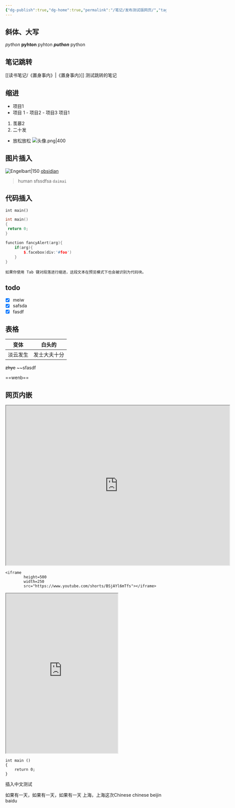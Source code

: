 ```yaml
---
{"dg-publish":true,"dg-home":true,"permalink":"/笔记/发布测试版网页/","tags":["gardenEntry"],"dgPassFrontmatter":true}
---
```


## 斜体、大写
*python* **pyhton** pyhton _**puthon**_  python 

## 笔记跳转
[[读书笔记/《置身事内》\|《置身事内》]] 测试跳转的笔记

## 缩进
-  项目1
- 项目 1
				- 项目2
				- 项目3
项目1
1. 羡慕2
2. 二十发
- 放松放松
![头像.png|400](/img/user/image/%E5%A4%B4%E5%83%8F.png)

## 图片插入
![Engelbart|150](https://history-computer.com/ModernComputer/Basis/images/Engelbart.jpg)
[obsidian](http://obsidian.md)
> human
> sfssdfsa
`daimai `
## 代码插入
`int main()`
```cpp
int main()
{
 return 0;
}
```

```cpp
function fancyAlert(arg){
	if(arg){
		$.facebox(div:'#foo')
	}
}
```
	如果你使用 Tab 键对段落进行缩进，这段文本在预览模式下也会被识别为代码块。
## todo
- [x] meiw
- [x] safsda
- [x] fasdf

## 表格
| 变体|白头的|
| -- | --- |
| 淡云发生 | 发士大夫十分 |

~~zhye~~
~~sfasdf

==wenb==

##  网页内嵌
<iframe 
		height=500
		width=700
		src="https://www.youtube.com/"></iframe>

```type
<iframe 
		height=500
		width=250
		src="https://www.youtube.com/shorts/BSjAYl6mTfs"></iframe>
```

<iframe 
		height=500
		width=350
		src="https://m.baidu.com/"></iframe>


```
int main ()
{
	return 0;
}
```

插入中文测试 


如果有一天，如果有一天，如果有一天
上海，上海这次Chinese chinese beijin baidu 
